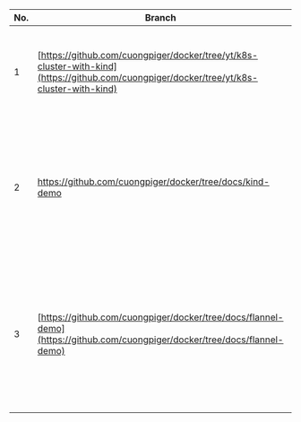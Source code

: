 |No.|Branch|Description|Tag|
|-|-|-|-|
|1|[https://github.com/cuongpiger/docker/tree/yt/k8s-cluster-with-kind](https://github.com/cuongpiger/docker/tree/yt/k8s-cluster-with-kind)|Run k8s cluster with `KinD`, and then access Nginx service through **NodePort**.|`kind`, `k8s`, `nodeport`|
|2|https://github.com/cuongpiger/docker/tree/docs/kind-demo|Run k8s cluster with `KinD`, and then access Nginx service through **NodePort** and **KinD Port Mapping technique**.|`kind`, `k8s`, `nodeport`, `port-mapping`|
|3|[https://github.com/cuongpiger/docker/tree/docs/flannel-demo](https://github.com/cuongpiger/docker/tree/docs/flannel-demo)|Run k8s cluster with `KinD` and `Flannel CNI`, and then using `ping` command to check connectivity between pods on the same cluster.|`kind`, `k8s`, `flannel`, `cni`|